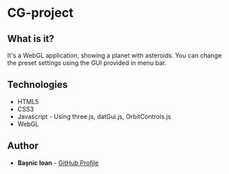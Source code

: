 # CG-project
## What is it?
It's a WebGL application, showing a planet with asteroids. You can change the preset settings using the GUI provided in menu bar.

## Technologies
* HTML5
* CSS3
* Javascript - Using three.js, datGui.js, OrbitControls.js
* WebGL

## Author
* **Bașnic Ioan** - [GitHub Profile](https://github.com/IoanBasnic)